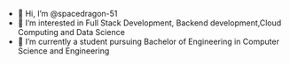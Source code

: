 - 👋 Hi, I’m @spacedragon-51
- 👀 I’m interested in Full Stack Development, Backend development,Cloud Computing and Data Science
- 🌱 I’m currently a student pursuing Bachelor of Engineering in Computer Science and Engineering
<!---
spacedragon-51/spacedragon-51 is a ✨ special ✨ repository because its `README.md` (this file) appears on your GitHub profile.
You can click the Preview link to take a look at your changes.
--->
